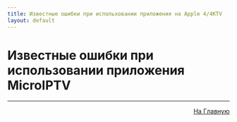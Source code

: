 ```yaml
---
title: Известные ошибки при испольховании приложения на Apple 4/4КTV 
layout: default
---
```

# Известные ошибки при использовании приложения MicroIPTV


---
<p  align="right"><a href="https://lazykpub.github.io/Lazykpub">На Главную</a></p>
